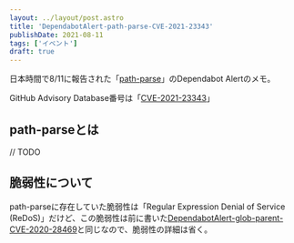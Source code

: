 ```yaml
---
layout: ../layout/post.astro
title: 'DependabotAlert-path-parse-CVE-2021-23343'
publishDate: 2021-08-11
tags: ['イベント']
draft: true
---
```


日本時間で8/11に報告された「[path-parse](https://www.npmjs.com/package/path-parse)」のDependabot Alertのメモ。

GitHub Advisory Database番号は「[CVE-2021-23343](https://github.com/advisories/GHSA-hj48-42vr-x3v9)」

## path-parseとは

// TODO

## 脆弱性について

path-parseに存在していた脆弱性は「Regular Expression Denial of Service (ReDoS)」だけど、この脆弱性は前に書いた[DependabotAlert-glob-parent-CVE-2020-28469](https://tkskto.me/blog/DependabotAlert-glob-parent-CVE-2020-28469/)と同じなので、脆弱性の詳細は省く。

